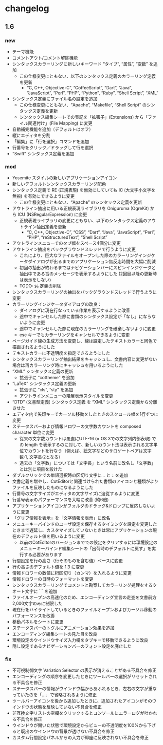 
changelog
==========================

1.6
--------------------------

### new

- テーマ機能
- コメントアウト/コメント解除機能
- シンタックスカラーリングに新しいキーワード “タイプ”, “属性”, “変数” を追加
    - この仕様変更にともない、以下のシンタックス定義のカラーリング定義を更新
        - “C, C++, Objective-C”, “CoffeeScript”, “Dart”, “Java”, “JavaScript”, “Perl”, “PHP”, “Python”, “Ruby”, “Shell Script”, “XML”
- シンタックス定義にファイル名の設定を追加
    - この仕様変更にともない、“Apache”, “Makefile”, “Shell Script” のシンタックス定義を更新
    - シンタックス編集シートでの表記を「拡張子」(Extensions) から「ファイル関連付け」(File Mapping) に変更
- 自動補完機能を追加（デフォルトはオフ）
- 縦にエディタを分割
- 「編集」に「行を選択」コマンドを追加
- 行番号をクリック／ドラッグして行を選択
- “Swift” シンタックス定義を追加


### mod

- Yosemite スタイルの新しいアプリケーションアイコン
- 新しいデフォルトシンタックスカラーリング配色
- シンタックス定義で RE (正規表現) を無効にしていても IC (大文字小文字を無視) を有効にできるように変更
    - この仕様変更にともない、“Apache” のシンタックス定義を更新
- アウトライン抽出に用いる正規表現ライブラリを Oniguruma (OgreKit) から ICU (NSRegularExpression) に変更
    - 正規表現ライブラリの変更にともない、以下のシンタックス定義のアウトライン抽出定義を更新
        - “C, C++, Objective-C”, “CSS”, “Dart”, “Java”, “JavaScript”, “Perl”, “PHP”, “reStructuredText”, “Shell Script”
- アウトラインメニューでのタブ幅をスペース4個分に変更
- アウトライン抽出をバックグラウンドスレッドで行うように変更
    - これにより、巨大なファイルをオープンした際のカラーリングインジケータダイアログが出るまでのアプリケーション無反応時間を大幅に削減
    - 初回の抽出が終わるまではナビゲーションバーにスピンインジケータと抽出中である旨のメッセージを表示するようにした (2回目以降の更新時は表示をしない)
    - TODO: `$&` 定義の削除
- シンタックスカラーリングの抽出をバックグラウンドスレッドで行うように変更
- カラーリングインジケータダイアログの改良：
    - ダイアログに現在行なっている作業を表示するように改善
    - 途中でキャンセルした際に書類のシンタックス設定が「なし」にならないように変更
    - 途中でキャンセルした際に現在のカラーリングを破棄しないように変更
    - esc キーでもカラーリングをキャンセルできるように変更
- ページガイド線の生成方法を変更し、線は設定したテキストカラーと同色で描画されるようにした
- テキストカラーに不透明度を指定できるようにした
- シンタックスカラーリング抽出結果をキャッシュし、文書内容に変更がない場合は再カラーリング時にキャッシュを用いるようにした
- “XML” シンタックス定義の更新
    - 拡張子に “cottheme” を追加
- “LaTeX” シンタックス定義の更新
    - 拡張子に “cls”, “sty” を追加
    - アウトラインメニューの階層表示スタイルを変更
- “DTD” (文書型定義) シンタックス定義 を “XML” シンタックス定義から分離させた
- エディタ内で矢印キーでカーソル移動をしたときのスクロール幅を1行ずつに変更
- ステータスバーおよび情報ドロワーの文字数カウントを composed character 単位に変更
    - 従来の文字数カウントは愚直にUTF-16 (= OS Xでの文字列内部表現) での length を表示するのに対して、新しいカウント法は表示される文字単位でカウントを行なう（例えば、絵文字などのサロゲートペアは文字数:1, 文字長:2となる）
    - 過去の「文字数」については「文字長」という名前に改名し「文字数」とは別に項目を設けた
- ダブルクリックでの単語選択時の区切り文字に `.` と `:` を追加
- 文書定義を増やし、CotEditorと関連づけられた書類のアイコンと種類がよりファイルを反映したものになるようにした
- 行番号の文字サイズがエディタの文字サイズに追従するように変更
- 行番号表示のパフォーマンスを大幅に改善 (約6倍)
- アプリケーションアイコンがフォルダのドラッグ&ドロップに反応しないように変更
- 「グリフ情報を表示」を「文字情報を表示」に改名
- メニューキーバインドのユーザ設定を保存するタイミングを設定を変更したときまで遅延し、カスタマイズしていないときは常にアプリケーションの現在のデフォルト値を用いるように変更
    - 以前のCotEditorのバージョンまででの設定をクリアするには環境設定のメニューキーバインド編集シートの「出荷時のデフォルトに戻す」を実行する必要があります
- 行間設定を行の高さ（行そのものを含む値）ベースに変更
- 行の高さのデフォルト値を 1.3 に変更
- 情報ドロワーの数値に桁区切り（カンマ）を入れるように変更
- 情報ドロワーの日時のフォーマットを変更
- シンタックスカラーリングでコメントと勘案してカラーリング処理をするクオート文字に `\`` を追加
- ファイルオープンの高速化のため、エンコーディング宣言の走査を文書前方2,000文字のみに制限した
- 現在行をハイライトしているときのファイルオープンおよびカーソル移動のパフォーマンスを改善
- 移動パネルをシートに変更
- ステータスバーのトグルにアニメーション効果を追加
- エンコーディング編集シートの見た目を改良
- 環境設定のウインドウサイズ入力欄をタブキーで移動できるように改良
- 隠し設定であるナビゲーションバーのフォント設定を廃止した


### fix

- 不可視制御文字 Variation Selector の表示が消えることがある不具合を修正
- エンコーディングの順序を変更したときにツールバーの選択がリセットされる不具合を修正
- ステータスバーの情報がウインドウ幅からあふれるとき、左右の文字が重なっていたのを「…」で省略されるように修正
- ツールバーアイコンを後から追加したときに、追加されたアイコンがそのウインドウの状態を反映していない不具合を修正
- 非互換文字リストの空欄をクリックするとコンソールにエラーログが吐かれる不具合を修正
- ウインドウが開いた状態で環境設定からビューの不透明度を100%から下げると既出のウインドウの背景が透けない不具合を修正
- カスタム行間設定パネルからの入力が即座に反映されない不具合を修正
